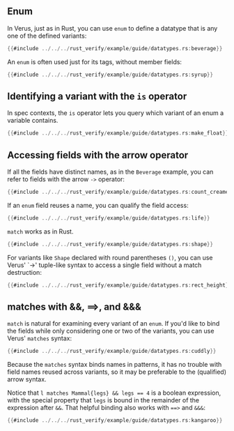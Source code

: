 ## Enum

In Verus, just as in Rust, you can use `enum` to define a datatype that is any one of the
defined variants:
```rust
{{#include ../../../rust_verify/example/guide/datatypes.rs:beverage}}
```

An `enum` is often used just for its tags, without member fields:
```rust
{{#include ../../../rust_verify/example/guide/datatypes.rs:syrup}}
```

## Identifying a variant with the `is` operator

In spec contexts, the `is` operator lets you query which variant of an
enum a variable contains. 
```rust
{{#include ../../../rust_verify/example/guide/datatypes.rs:make_float}}
```

## Accessing fields with the arrow operator

If all the fields have distinct names, as in the `Beverage` example,
you can refer to fields with the arrow `->` operator:
```rust
{{#include ../../../rust_verify/example/guide/datatypes.rs:count_creamers}}
```

If an `enum` field reuses a name, you can qualify the field access:
```rust
{{#include ../../../rust_verify/example/guide/datatypes.rs:life}}
```

`match` works as in Rust.
```rust
{{#include ../../../rust_verify/example/guide/datatypes.rs:shape}}
```

For variants like `Shape` declared with round parentheses `()`,
you can use Verus' `->' tuple-like syntax to access a single field
without a match destruction:
```rust
{{#include ../../../rust_verify/example/guide/datatypes.rs:rect_height}}
```

## matches with &&, ==>, and &&&

`match` is natural for examining every variant of an `enum`.
If you'd like to bind the fields while only considering one or two of the
variants, you can use Verus' `matches` syntax:
```rust
{{#include ../../../rust_verify/example/guide/datatypes.rs:cuddly}}
```

Because the `matches` syntax binds names in patterns, it has no trouble
with field names reused across variants, so it may be preferable
to the (qualified) arrow syntax.

Notice that `l matches Mammal{legs} && legs == 4` is a boolean expression,
with the special property that `legs` is bound in the remainder of the
expression after `&&`. That helpful binding also works with `==>`
and `&&&`:
```rust
{{#include ../../../rust_verify/example/guide/datatypes.rs:kangaroo}}
```
